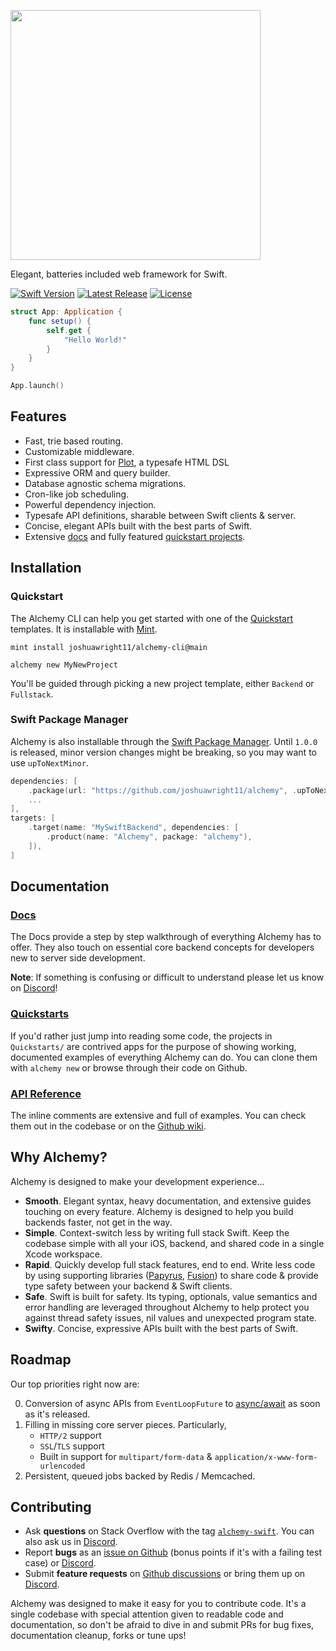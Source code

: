 <p><img src="https://user-images.githubusercontent.com/6025554/104392567-3226f000-54f7-11eb-9ad6-b8795764aace.png" width="400"></a></p>

<p>Elegant, batteries included web framework for Swift.</p>

<p>
<a href="https://swift.org"><img src="https://img.shields.io/badge/Swift-5.3-orange.svg" alt="Swift Version"></a>
<a href="https://github.com/joshuawright11/alchemy/releases"><img src="https://img.shields.io/github/release/joshuawright11/alchemy.svg" alt="Latest Release"></a>
<a href="https://github.com/joshuawright11/alchemy/blob/main/LICENSE"><img src="https://img.shields.io/github/license/joshuawright11/alchemy.svg" alt="License"></a>
</p>

```swift
struct App: Application {
    func setup() {
        self.get {
            "Hello World!"
        }
    }
}

App.launch()
```

## Features

- Fast, trie based routing.
- Customizable middleware.
- First class support for [Plot](https://github.com/JohnSundell/Plot), a typesafe HTML DSL
- Expressive ORM and query builder.
- Database agnostic schema migrations.
- Cron-like job scheduling.
- Powerful dependency injection.
- Typesafe API definitions, sharable between Swift clients & server.
- Concise, elegant APIs built with the best parts of Swift.
- Extensive [docs](Docs#docs) and fully featured [quickstart projects](Quickstarts/).

## Installation

### Quickstart

The Alchemy CLI can help you get started with one of the [Quickstart](Quickstarts/) templates. It is installable with [Mint](https://github.com/yonaskolb/Mint).

```shell
mint install joshuawright11/alchemy-cli@main
```

```shell
alchemy new MyNewProject
```

You'll be guided through picking a new project template, either `Backend` or `Fullstack`.

### Swift Package Manager

Alchemy is also installable through the [Swift Package Manager](https://github.com/apple/swift-package-manager). Until `1.0.0` is released, minor version changes might be breaking, so you may want to use `upToNextMinor`.

```swift
dependencies: [
    .package(url: "https://github.com/joshuawright11/alchemy", .upToNextMinor(from: "0.1.0"))
    ...
],
targets: [
    .target(name: "MySwiftBackend", dependencies: [
        .product(name: "Alchemy", package: "alchemy"),
    ]),
]
```

## Documentation

### [Docs](Docs#docs)

The Docs provide a step by step walkthrough of everything Alchemy has to offer. They also touch on essential core backend concepts for developers new to server side development.

**Note**: If something is confusing or difficult to understand please let us know on [Discord](https://discord.gg/Rz6kWQTFn9)!

### [Quickstarts](/Quickstarts)

If you'd rather just jump into reading some code, the projects in `Quickstarts/` are contrived apps for the purpose of showing working, documented examples of everything Alchemy can do. You can clone them with `alchemy new` or browse through their code on Github.

### [API Reference](https://github.com/joshuawright11/alchemy/wiki)

The inline comments are extensive and full of examples. You can check them out in the codebase or on the [Github wiki](https://github.com/joshuawright11/alchemy/wiki).

## Why Alchemy?

Alchemy is designed to make your development experience...

- **Smooth**. Elegant syntax, heavy documentation, and extensive guides touching on every feature. Alchemy is designed to help you build backends faster, not get in the way.
- **Simple**. Context-switch less by writing full stack Swift. Keep the codebase simple with all your iOS, backend, and shared code in a single Xcode workspace.
- **Rapid**. Quickly develop full stack features, end to end. Write less code by using supporting libraries ([Papyrus](Docs/4_Papyrus.md), [Fusion](Docs/2_Fusion.md)) to share code & provide type safety between your backend & Swift clients.
- **Safe**. Swift is built for safety. Its typing, optionals, value semantics and error handling are leveraged throughout Alchemy to help protect you against thread safety issues, nil values and unexpected program state.
- **Swifty**. Concise, expressive APIs built with the best parts of Swift.

## Roadmap

Our top priorities right now are:

0. Conversion of async APIs from `EventLoopFuture` to [async/await](https://github.com/apple/swift-evolution/blob/main/proposals/0296-async-await.md) as soon as it's released.
1. Filling in missing core server pieces. Particularly,
    - `HTTP/2` support
    - `SSL`/`TLS` support
    - Built in support for `multipart/form-data` & `application/x-www-form-urlencoded`
2. Persistent, queued jobs backed by Redis / Memcached.

## Contributing

- Ask **questions** on Stack Overflow with the tag [`alchemy-swift`](https://stackoverflow.com/questions/tagged/alchemy-swift). You can also ask us in [Discord](https://discord.gg/Rz6kWQTFn9).
- Report **bugs** as an [issue on Github](https://github.com/joshuawright11/alchemy/issues/new) (bonus points if it's with a failing test case) or [Discord](https://discord.gg/mWzHgHqYFA).
- Submit **feature requests** on [Github discussions](https://github.com/joshuawright11/alchemy/discussions) or bring them up on [Discord](https://discord.gg/74Bq29q22u).

Alchemy was designed to make it easy for you to contribute code. It's a single codebase with special attention given to readable code and documentation, so don't be afraid to dive in and submit PRs for bug fixes, documentation cleanup, forks or tune ups!
